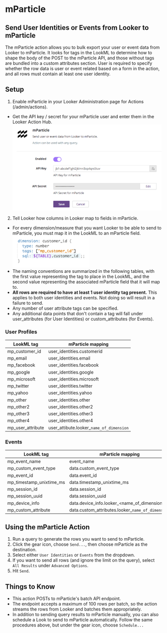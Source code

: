 # mParticle
## Send User Identities or Events from Looker to mParticle

The mParticle action allows you to bulk export your user or event data from Looker to mParticle. It looks for tags in the LookML to determine how to shape the body of the POST to the mParticle API, and those without tags are bundled into a custom attributes section. User is required to specify whether the row data is user or event related based on a form in the action, and all rows must contain at least one user identity.

## Setup

1. Enable mParticle in your Looker Administration page for Actions (/admin/actions).
  - Get the API key / secret for your mParticle user and enter them in the Looker Action Hub. ![](mparticle_settings.png)


2. Tell Looker how columns in Looker map to fields in mParticle.
  - For every dimension/measure that you want Looker to be able to send to mParticle, you must map it in the LookML to an mParticle field. ![](mparticle_tag.png)
  - The naming conventions are summarized in the following tables, with the first value representing the tag to place in the LookML, and the second value representing the associated mParticle field that it will map to.
  - **All rows are required to have at least 1 user identity tag present.** This applies to both user identities and events. Not doing so will result in a failure to send.
  - Any number of user attribute tags can be specified.
  - Any additional data points that don't contain a tag will fall under user_attributes (for User Identities) or custom_attributes (for Events).


### User Profiles
  |LookML tag|mParticle mapping|
  |----------|-----------------|
  |mp_customer_id|user_identities.customerid|
  |mp_email|user_identities.email|
  |mp_facebook|user_identities.facebook|
  |mp_google|user_identities.google|
  |mp_microsoft|user_identities.microsoft|
  |mp_twitter|user_identities.twitter|
  |mp_yahoo|user_identities.yahoo|
  |mp_other|user_identities.other|
  |mp_other2|user_identities.other2|
  |mp_other3|user_identities.other3|
  |mp_other4|user_identities.other4|
  |mp_user_attribute|user_attibute.looker_`name_of_dimension`|


### Events
  |LookML tag|mParticle mapping|
  |----------|-----------------|
  |mp_event_name|event_name|
  |mp_custom_event_type|data.custom_event_type|
  |mp_event_id|data.event_id|
  |mp_timestamp_unixtime_ms|data.timestamp_unixtime_ms|
  |mp_session_id|data.session_id|
  |mp_session_uuid|data.session_uuid|
  |mp_device_info|data.device_info.looker_<name_of_dimension>|
  |mp_custom_attribute|data.custom_attributes.looker_`name_of_dimension`|

## Using the mParticle Action

1. Run a query to generate the rows you want to send to mParticle.
2. Click the gear icon, choose `Send...`, then choose mParticle as the destination.
3. Select either `User Identities` or `Events` from the dropdown.
4. If you want to send all rows (and ignore the limit on the query), select `All Results` under `Advanced Options`.
5. Hit `Send`.

## Things to Know

- This action POSTs to mParticle's batch API endpoint.
- The endpoint accepts a maximum of 100 rows per batch, so the action streams the rows from Looker and batches them appropriately.
- In addition to sending query results to mParticle manually, you can also schedule a Look to send to mParticle automatically. Follow the same procedures above, but under the gear icon, choose `Schedule...`
